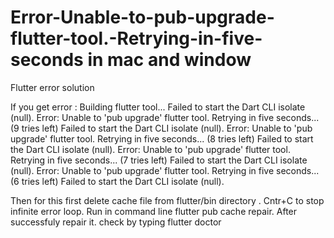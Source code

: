 # Error-Unable-to-pub-upgrade-flutter-tool.-Retrying-in-five-seconds in mac and window
Flutter error solution

If you get error :
Building flutter tool...
Failed to start the Dart CLI isolate
(null).
Error: Unable to 'pub upgrade' flutter tool. Retrying in five seconds... (9 tries left)
Failed to start the Dart CLI isolate
(null).
Error: Unable to 'pub upgrade' flutter tool. Retrying in five seconds... (8 tries left)
Failed to start the Dart CLI isolate
(null).
Error: Unable to 'pub upgrade' flutter tool. Retrying in five seconds... (7 tries left)
Failed to start the Dart CLI isolate
(null).
Error: Unable to 'pub upgrade' flutter tool. Retrying in five seconds... (6 tries left)
Failed to start the Dart CLI isolate
(null).

Then for this first delete cache file from flutter/bin directory .
Cntr+C to stop infinite error loop.
Run in command line flutter pub cache repair.
After successfuly repair it.
check by typing flutter doctor

